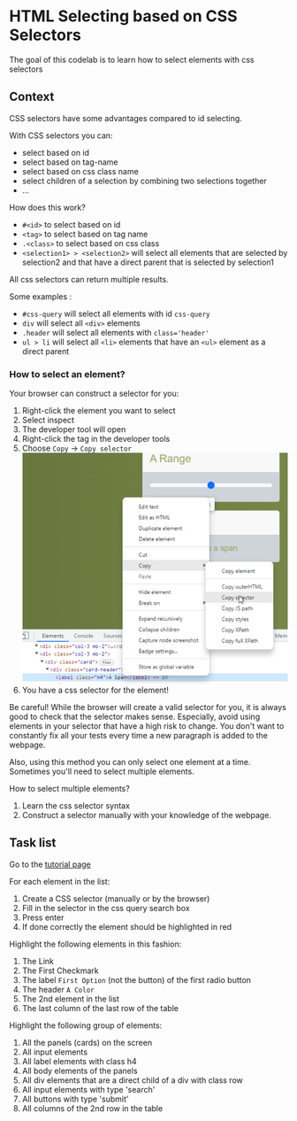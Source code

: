 # HTML Selecting based on CSS Selectors

The goal of this codelab is to learn how to select elements with css selectors

## Context
CSS selectors have some advantages compared to id selecting.

With CSS selectors you can:
- select based on id
- select based on tag-name
- select based on css class name
- select children of a selection by combining two selections together
- ...

How does this work?
- `#<id>` to select based on id
- `<tag>` to select based on tag name
- `.<class>` to select based on css class
- `<selection1> > <selection2>` will select all elements that are selected by selection2 and that have a direct parent that is selected by selection1

All css selectors can return multiple results.

Some examples :
- `#css-query` will select all elements with id `css-query`
- `div` will select all `<div>` elements
- `.header` will select all elements with `class='header'`
- `ul > li` will select all `<li>` elements that have an `<ul>` element as a direct parent

### How to select an element?

Your browser can construct a selector for you:
1. Right-click the element you want to select
2. Select inspect
3. The developer tool will open
4. Right-click the tag in the developer tools
5. Choose `Copy` -> `Copy selector` ![copy selector](copy-selector.png)
6. You have a css selector for the element!

Be careful! While the browser will create a valid selector for you, it is always good to check that the selector makes sense.
Especially, avoid using elements in your selector that have a high risk to change. 
You don't want to constantly fix all your tests every time a new paragraph is added to the webpage.

Also, using this method you can only select one element at a time. Sometimes you'll need to select multiple elements.

How to select multiple elements?
1. Learn the css selector syntax
2. Construct a selector manually with your knowledge of the webpage.

## Task list

Go to the [tutorial page](https://training.switchfully.com/track/testing/training-page/selecting-elements.html)

For each element in the list:
1. Create a CSS selector (manually or by the browser)
2. Fill in the selector in the css query search box
3. Press enter
4. If done correctly the element should be highlighted in red

Highlight the following elements in this fashion:
1. The Link
2. The First Checkmark
3. The label `First Option` (not the button) of the first radio button
4. The header `A Color`
5. The 2nd element in the list
6. The last column of the last row of the table

Highlight the following group of elements:
1. All the panels (cards) on the screen
2. All input elements
3. All label elements with class h4
4. All body elements of the panels
5. All div elements that are a direct child of a div with class row
6. All input elements with type 'search'
7. All buttons with type 'submit'
8. All columns of the 2nd row in the table
